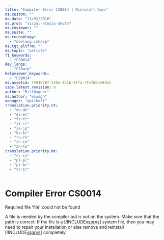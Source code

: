 ```yaml
---
title: "Compiler Error CS0014 | Microsoft Docs"
ms.custom: ""
ms.date: "11/02/2016"
ms.prod: "visual-studio-dev14"
ms.reviewer: ""
ms.suite: ""
ms.technology: 
  - "devlang-csharp"
ms.tgt_pltfrm: ""
ms.topic: "article"
f1_keywords: 
  - "CS0014"
dev_langs: 
  - "CSharp"
helpviewer_keywords: 
  - "CS0014"
ms.assetid: 79940787-140e-4b1b-9f7a-7fe7b0b49fdd
caps.latest.revision: 8
author: "BillWagner"
ms.author: "wiwagn"
manager: "wpickett"
translation.priority.ht: 
  - "de-de"
  - "es-es"
  - "fr-fr"
  - "it-it"
  - "ja-jp"
  - "ko-kr"
  - "ru-ru"
  - "zh-cn"
  - "zh-tw"
translation.priority.mt: 
  - "cs-cz"
  - "pl-pl"
  - "pt-br"
  - "tr-tr"
---
```

# Compiler Error CS0014
Required file 'file' could not be found  
  
 A file is needed by the compiler but is not on the system. Make sure that the path is correct. If the file is a [!INCLUDE[vsprvs](../../csharp/includes/vsprvs_md.md)] system file, then you may need to repair your installation or else remove and reinstall [!INCLUDE[vsprvs](../../csharp/includes/vsprvs_md.md)] completely.